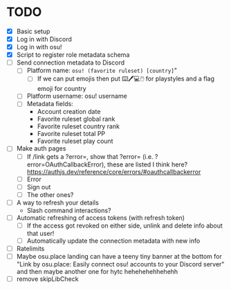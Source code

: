# TODO
- [x] Basic setup
- [x] Log in with Discord
- [x] Log in with osu!
- [x] Script to register role metadata schema
- [ ] Send connection metadata to Discord
	- [ ] Platform name: `osu! (favorite ruleset) [country]`"
		- [ ] If we can put emojis then put ⌨️🖊️💻🖱️ for playstyles and a flag emoji for country
	- [ ] Platform username: osu! username
	- [ ] Metadata fields:
		- Account creation date
		- Favorite ruleset global rank
		- Favorite ruleset country rank
		- Favorite ruleset total PP
		- Favorite ruleset play count
- [ ] Make auth pages
	- [ ] If /link gets a ?error=, show that ?error= (i.e. ?error=OAuthCallbackError), these are listed I think here? https://authjs.dev/reference/core/errors/#oauthcallbackerror
	- [ ] Error
	- [ ] Sign out
	- [ ] The other ones?
- [ ] A way to refresh your details
	- Slash command interactions?
- [ ] Automatic refreshing of access tokens (with refresh token)
	- [ ] If the access got revoked on either side, unlink and delete info about that user!
	- [ ] Automatically update the connection metadata with new info
- [ ] Ratelimits
- [ ] Maybe osu.place landing can have a teeny tiny banner at the bottom for "Link by osu.place: Easily connect osu! accounts to your Discord server" and then maybe another one for hytc hehehehehhehehh
- [ ] remove skipLibCheck